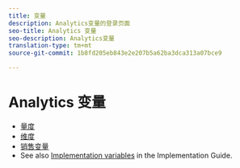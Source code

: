 ```yaml
---
title: 变量
description: Analytics变量的登录页面
seo-title: Analytics 变量
seo-description: Analytics变量
translation-type: tm+mt
source-git-commit: 1b8fd205eb843e2e207b5a62ba3dca313a07bce9

---
```



# Analytics 变量

* [量度](/help/components/c-variables/c-metrics/metricslist.md)
* [维度](/help/components/c-variables/dimensionslist/dimension-compatibility.md)
* [销售变量](/help/components/c-variables/c-merch-variables/var-merchandising.md)
* See also [Implementation variables](/help/implement/js-implementation/c-variables/evars-events.md) in the Implementation Guide.
